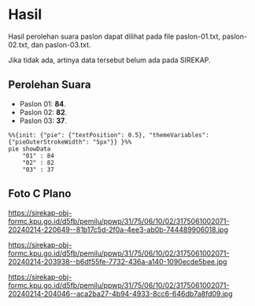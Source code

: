 # Hasil

Hasil perolehan suara paslon dapat dilihat pada file paslon-01.txt, paslon-02.txt, dan paslon-03.txt.

Jika tidak ada, artinya data tersebut belum ada pada SIREKAP.

## Perolehan Suara

 * Paslon 01: **84**.
 * Paslon 02: **82**.
 * Paslon 03: **37**.

```mermaid
%%{init: {"pie": {"textPosition": 0.5}, "themeVariables": {"pieOuterStrokeWidth": "5px"}} }%%
pie showData
    "01" : 84
    "02" : 82
    "03" : 37
```
## Foto C Plano

https://sirekap-obj-formc.kpu.go.id/d5fb/pemilu/ppwp/31/75/06/10/02/3175061002071-20240214-220649--81b17c5d-2f0a-4ee3-ab0b-744489906018.jpg

https://sirekap-obj-formc.kpu.go.id/d5fb/pemilu/ppwp/31/75/06/10/02/3175061002071-20240214-203938--b6df55fe-7732-436a-a140-1090ecde5bee.jpg

https://sirekap-obj-formc.kpu.go.id/d5fb/pemilu/ppwp/31/75/06/10/02/3175061002071-20240214-204046--aca2ba27-4b94-4933-8cc6-646db7a8fd09.jpg
